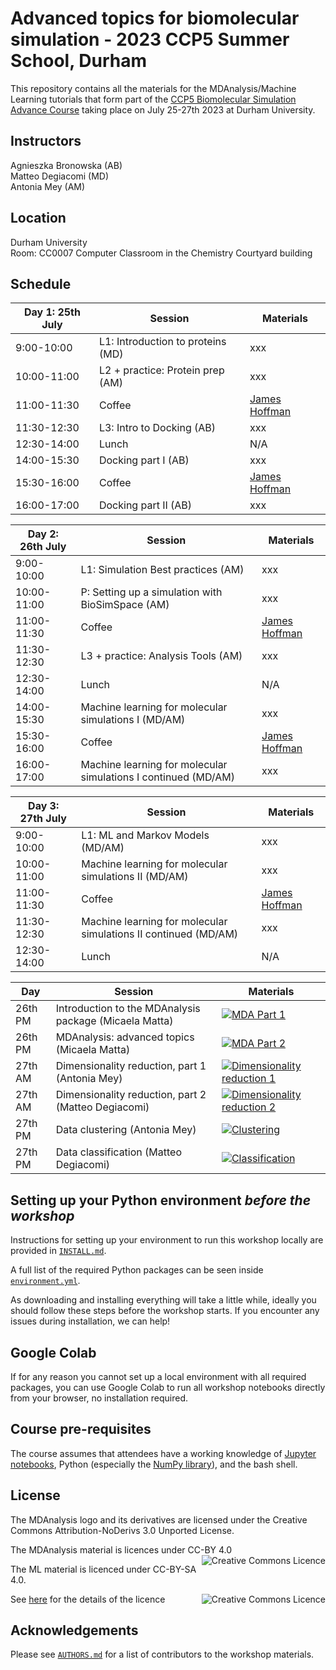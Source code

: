 # Advanced topics for biomolecular simulation - 2023 CCP5 Summer School, Durham 

This repository contains all the materials for the  MDAnalysis/Machine Learning tutorials that form part of the [CCP5 Biomolecular Simulation Advance Course](https://summer2023.ccp5.ac.uk/#projects_timetable) taking place on July 25-27th 2023 at Durham University.

## Instructors
  
Agnieszka Bronowska (AB)     
Matteo Degiacomi (MD)   
Antonia Mey (AM)  

## Location
Durham University    
Room: CC0007 Computer Classroom in the Chemistry Courtyard building


## Schedule


|  Day 1: 25th July      | Session                 | Materials |
|-------------|-------------------------|-----------|
| 9:00-10:00  | L1: Introduction to proteins (MD)| xxx | 
| 10:00-11:00 | L2 + practice: Protein prep (AM) | xxx |
| 11:00-11:30 | Coffee                           | [James Hoffman](https://www.youtube.com/channel/UCMb0O2CdPBNi-QqPk5T3gsQ) |
| 11:30-12:30 | L3: Intro to Docking (AB)        | xxx |
| 12:30-14:00 | Lunch                            | N/A |
| 14:00-15:30 | Docking part I (AB)              | xxx |
| 15:30-16:00 | Coffee                           | [James Hoffman](https://www.youtube.com/channel/UCMb0O2CdPBNi-QqPk5T3gsQ) |
| 16:00-17:00 | Docking part II (AB)             | xxx |


|  Day 2: 26th July      | Session                 | Materials |
|-------------|-------------------------|-----------|
| 9:00-10:00  | L1: Simulation Best practices (AM)| xxx | 
| 10:00-11:00 | P: Setting up a simulation with BioSimSpace (AM) | xxx |
| 11:00-11:30 | Coffee                           | [James Hoffman](https://www.youtube.com/channel/UCMb0O2CdPBNi-QqPk5T3gsQ) |
| 11:30-12:30 | L3 + practice: Analysis Tools (AM)   | xxx |
| 12:30-14:00 | Lunch                            | N/A |
| 14:00-15:30 | Machine learning for molecular simulations I (MD/AM)              | xxx |
| 15:30-16:00 | Coffee                           | [James Hoffman](https://www.youtube.com/channel/UCMb0O2CdPBNi-QqPk5T3gsQ) |
| 16:00-17:00 | Machine learning for molecular simulations I continued (MD/AM)             | xxx |


|  Day 3: 27th July      | Session                 | Materials |
|-------------|-------------------------|-----------|
| 9:00-10:00  | L1: ML and Markov Models (MD/AM)| xxx | 
| 10:00-11:00 | Machine learning for molecular simulations II (MD/AM) | xxx |
| 11:00-11:30 | Coffee                           | [James Hoffman](https://www.youtube.com/channel/UCMb0O2CdPBNi-QqPk5T3gsQ) |
| 11:30-12:30 | Machine learning for molecular simulations II continued (MD/AM)   | xxx |
| 12:30-14:00 | Lunch                            | N/A |


|  Day      | Session                 | Materials |
|-----------|-------------------------|-----------|
|26th PM    | Introduction to the MDAnalysis package (Micaela Matta)| [![MDA Part 1](https://colab.research.google.com/assets/colab-badge.svg)](https://colab.research.google.com/github/CCPBioSim/MDAnalysis_ML_workshop/blob/main/MD/MD_01_System_Manipulation.ipynb) |
|26th PM    | MDAnalysis: advanced topics (Micaela Matta)| [![MDA Part 2](https://colab.research.google.com/assets/colab-badge.svg)](https://colab.research.google.com/github/CCPBioSim/MDAnalysis_ML_workshop/blob/main/MD/MD_02_Distances_Trajectories.ipynb) |
|27th AM| Dimensionality reduction, part 1 (Antonia Mey) |[![Dimensionality reduction 1](https://colab.research.google.com/assets/colab-badge.svg)](https://colab.research.google.com/github/CCPBioSim/MDAnalysis_ML_workshop/blob/main/ML/1_DR_part1.ipynb)| 
|27th AM| Dimensionality reduction, part 2 (Matteo Degiacomi) |[![Dimensionality reduction 2](https://colab.research.google.com/assets/colab-badge.svg)](https://colab.research.google.com/github/CCPBioSim/MDAnalysis_ML_workshop/blob/main/ML/2_DR_part2.ipynb)|
|27th PM    | Data clustering (Antonia Mey) |[![Clustering](https://colab.research.google.com/assets/colab-badge.svg)](https://colab.research.google.com/github/CCPBioSim/MDAnalysis_ML_workshop/blob/main/ML/3_clustering.ipynb)|
|27th PM| Data classification (Matteo Degiacomi)|[![Classification](https://colab.research.google.com/assets/colab-badge.svg)](https://colab.research.google.com/github/CCPBioSim/MDAnalysis_ML_workshop/blob/main/ML/4_classification.ipynb) |

## Setting up your Python environment *before the workshop*

<!--The workshop will be in a blended learning environment and hands-on. You will need a working installation of MDAnalysis and related packages including data to analyze in order to participate. The full installation may take up to about 1 GB of space (mostly for data, which you can delete after the workshop).--> 

Instructions for setting up your environment to run this workshop locally
are provided in [`INSTALL.md`](INSTALL.md).

A full list of the required Python packages can be seen inside [`environment.yml`](environment.yml).

As downloading and installing everything will take a little while, ideally you should follow these steps before the workshop starts. If you encounter any issues during installation, we can help!

## Google Colab

If for any reason you cannot set up a local environment with all required packages, you can use Google Colab to run all workshop notebooks directly from your browser, no installation required. 

## Course pre-requisites

The course assumes that attendees have a working knowledge of [Jupyter notebooks][1], Python (especially the [NumPy library][2]), and the bash shell.


## License

<!--TBA-->
The MDAnalysis logo and its derivatives are licensed under the Creative Commons Attribution-NoDerivs 3.0 Unported License.

The MDAnalysis material is licences under CC-BY 4.0 
<a rel="license" href="http://creativecommons.org/licenses/by/4.0/"><img alt="Creative Commons Licence" style="border-width:0" src="https://i.creativecommons.org/l/by/4.0/88x31.png" title='This work is licensed under a Creative Commons Attribution 4.0 International License.' align="right"/></a>

The ML material is licenced under CC-BY-SA 4.0. 

<a rel="license" href="https://creativecommons.org/licenses/by-nc-sa/4.0/"><img alt="Creative Commons Licence" style="width=50" src="https://licensebuttons.net/l/by-nc-sa/4.0/88x31.png" title='This work is licensed under a Creative Commons Attribution 4.0 International License.' align="right"/></a>

See [here](https://creativecommons.org/about/cclicenses/) for the details of the licence


## Acknowledgements

Please see [`AUTHORS.md`](AUTHORS.md) for a list of contributors to the workshop
materials.

##
[1]: https://jupyter-notebook.readthedocs.io/en/stable/
[2]: https://numpy.org/
